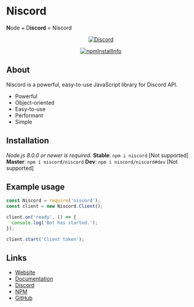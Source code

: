# Niscord
**N**ode + D**iscord** = Niscord
<div align="center">
  <p>
    <a href="https://discord.gg/XrRhXNT"><img src="https://discordapp.com/api/guilds/469539054371864606/embed.png" alt="Discord" /></a>
  </p>
  <p>
    <a href="https://nodei.co/npm/niscord/"><img src="https://nodei.co/npm/niscord.png?downloads=true&stars=true" alt="npmInstallInfo" /></a>
  </p>
</div>

## About
Niscord is a powerful, easy-to-use JavaScript library for Discord API.
 * Powerful
 * Object-oriented
 * Easy-to-use
 * Performant
 * Simple

## Installation
*Node.js 8.0.0 or newer is required.*
**Stable**: `npm i niscord` [Not supported]
**Master**: `npm i niscord/niscord`
**Dev**: `npm i niscord/niscord#dev` [Not supported]

## Example usage
```js
const Niscord = require('niscord');
const client = new Niscord.Client();

client.on('ready', () => {
  console.log('Bot has started.');
});

client.start('Client token');
```

## Links
* [Website](https://niscord.js.org)
* [Documentation](https://niscord.js.org)
* [Discord](https://discord.gg/XrRhXNT)
* [NPM](https://npmjs.com/package/niscord)
* [GitHub](https://github.com/niscord/niscord)
